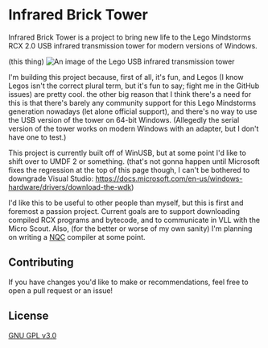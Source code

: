 # Infrared Brick Tower

Infrared Brick Tower is a project to bring new life to the Lego Mindstorms RCX 2.0 USB infrared transmission tower for modern versions of Windows.

(this thing)
![An image of the Lego USB infrared transmission tower](https://github.com/hangrydave/InfraredBrickTower_WinUSB/blob/main/tower.jpg?raw=true)

I'm building this project because, first of all, it's fun, and Legos (I know Legos isn't the correct plural term, but it's fun to say; fight me in the GitHub issues) are pretty cool. the other big reason that I think there's a need for this is that there's barely any community support for this Lego Mindstorms generation nowadays (let alone official support), and there's no way to use the USB version of the tower on 64-bit Windows. (Allegedly the serial version of the tower works on modern Windows with an adapter, but I don't have one to test.)

This project is currently built off of WinUSB, but at some point I'd like to shift over to UMDF 2 or something. (that's not gonna happen until Microsoft fixes the regression at the top of this page though, I can't be bothered to downgrade Visual Studio: https://docs.microsoft.com/en-us/windows-hardware/drivers/download-the-wdk)

I'd like this to be useful to other people than myself, but this is first and foremost a passion project. Current goals are to support downloading compiled RCX programs and bytecode, and to communicate in VLL with the Micro Scout. Also, (for the better or worse of my own sanity) I'm planning on writing a [NQC](http://bricxcc.sourceforge.net/nqc/) compiler at some point.


## Contributing
If you have changes you'd like to make or recommendations, feel free to open a pull request or an issue!

## License
[GNU GPL v3.0](https://choosealicense.com/licenses/gpl-3.0/)
